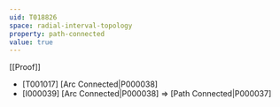 ```yaml
---
uid: T018826
space: radial-interval-topology
property: path-connected
value: true
---
```

[[Proof]]

* [T001017] [Arc Connected|P000038]
* [I000039] [Arc Connected|P000038] => [Path Connected|P000037]

